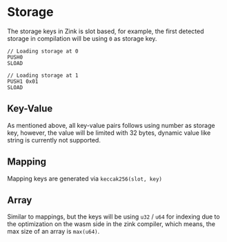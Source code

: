 # Storage

The storage keys in Zink is slot based, for example, the first detected 
storage in compilation will be using `0` as storage key.

```solidity
// Loading storage at 0
PUSH0
SLOAD

// Loading storage at 1
PUSH1 0x01
SLOAD
```

## Key-Value

As mentioned above, all key-value pairs follows using number as storage key, however, the value
will be limited with 32 bytes, dynamic value like string is currently not supported.

## Mapping

Mapping keys are generated via `keccak256(slot, key)`

## Array

Similar to mappings, but the keys will be using `u32` / `u64` for indexing due to the optimization 
on the wasm side in the zink compiler, which means, the max size of an array is `max(u64)`. 
